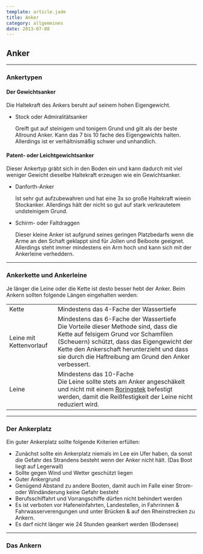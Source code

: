 ```yaml
---
template: article.jade
title: Anker
category: allgemeines
date: 2013-07-08
---
```


## Anker
--------

### Ankertypen

#### Der Gewichtsanker

Die Haltekraft des Ankers beruht auf seinem hohen Eigengewicht.

- Stock oder Admiralitätsanker

    Greift gut auf steinigem und tonigem Grund und gilt als der beste Allround Anker. Kann das 7 bis 10 fache des Eigengewichts halten. Allerdings ist er verhältnismäßig schwer und unhandlich.


#### Patent- oder Leichtgewichtsanker

Dieser Ankertyp gräbt sich in den Boden ein und kann dadurch mit viel
    weniger Gewicht dieselbe Haltekraft erzeugen wie ein Gewichtsanker.

- Danforth-Anker

    Ist sehr gut aufzubewahren und hat eine 3x so große Haltekraft wieein Stockanker.
    Allerdings hält der nicht so gut auf stark verkrautetem undsteinigem Grund.

- Schirm- oder Faltdraggen

    Dieser kleine Anker ist aufgrund seines geringen Platzbedarfs wenn die Arme an den
    Schaft geklappt sind für Jollen und Beiboote geeignet.
    Allerdings steht immer mindestens ein Arm hoch und kann
    sich mit der Ankerleine verheddern.

---

### Ankerkette und Ankerleine

Je länger die Leine oder die Kette ist desto besser hebt der Anker.
Beim Ankern sollten folgende Längen eingehalten werden:

<table>
    <tr>
        <td>Kette</td>
        <td>Mindestens das 4-Fache der Wassertiefe</td>
    </tr>
    <tr>
        <td>Leine mit Kettenvorlauf</td>
        <td>Mindestens das 6-Fache der Wassertiefe<br/>Die Vorteile dieser Methode sind, dass die Kette auf felsigem
            Grund vor Schamfilen (Scheuern) schützt, dass das Eigengewicht der Kette den Ankerschaft herunterzieht und
            dass sie durch die Haftreibung am Grund den Anker verbessert.
        </td>
    </tr>
    <tr>
        <td>Leine</td>
        <td>Mindestens das 10-Fache<br/>Die Leine sollte stets am Anker angeschäkelt und nicht mit einem
            <a href="knoten#roringstek">Roringstek</a> befestigt werden, damit die Reißfestigkeit der Leine nicht
            reduziert wird.
        </td>
    </tr>
</table>

---

### Der Ankerplatz

Ein guter Ankerplatz sollte folgende Kriterien erfüllen:

- Zunächst sollte ein Ankerplatz niemals im Lee ein Ufer haben,
    da sonst die Gefahr des Strandens besteht wenn der
    Anker nicht hält. (Das Boot liegt auf Legerwall)
- Sollte gegen Wind und Wetter geschützt liegen
- Guter Ankergrund
- Genügend Abstand zu andere Booten, damit auch im Falle einer Strom- oder Windänderung keine Gefahr besteht
- Berufsschiffahrt und Vorrangschiffe dürfen nicht behindert werden
- Es ist verboten vor Hafeneinfahrten, Landestellen, in Fahrrinnen &
    Fahrwasserverengungen und unter Brücken & auf den Rheinstrecken zu Ankern.
- Es darf nicht länger wie 24 Stunden geankert werden (Bodensee)

---

### Das Ankern